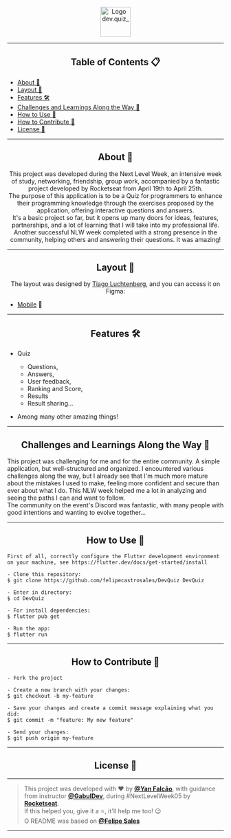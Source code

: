 <p align="center">
      <img src="https://user-images.githubusercontent.com/59374587/115237065-7e835c80-a0f2-11eb-8922-d2a14bac363b.png" width="70" alt="Logo dev.quiz_"/>
</p>

---

<h2 align="center">Table of Contents 📋</h2>

   <p>
   
   - [About 📖](#about-)
   - [Layout 🎨](#layout-)
   - [Features 🛠️](#features-%EF%B8%8F)
   - [Challenges and Learnings Along the Way 🤯](#challenges-and-learnings-along-the-way-)
   - [How to Use 🤔](#how-to-use-)
   - [How to Contribute 💪](#how-to-contribute-)
   - [License 📝](#license-)

   </p>

---

<h2 align="center">About 📖</h2>
   
<p align="center">
   This project was developed during the Next Level Week, an intensive week of study, networking, friendship, group work, accompanied by a fantastic project developed by Rocketseat from April 19th to April 25th.<br>
   The purpose of this application is to be a Quiz for programmers to enhance their programming knowledge through the exercises proposed by the application, offering interactive questions and answers.<br>
   It's a basic project so far, but it opens up many doors for ideas, features, partnerships, and a lot of learning that I will take into my professional life. Another successful NLW week completed with a strong presence in the community, helping others and answering their questions. It was amazing!<br>
</p>

---

<h2 align="center">Layout 🎨</h2>

   <p align="center">
      The layout was designed by <a href="https://instagram.com/tiagoluchtenberg">Tiago Luchtenberg</a>, and you can access it on Figma:
   
   - <a href="https://www.figma.com/file/XaC3pgD1B0iLSWLTsUqxIe/DevQuiz-(Copy)?node-id=0%3A1">Mobile</a> 📱
   </p>

---

<h2 align="center">Features 🛠️</h2>

   <p>
   
- Quiz 
    - Questions,
    - Answers,
    - User feedback,
    - Ranking and Score, 
    - Results
    - Result sharing...
- Among many other amazing things!
  
   </p>

---

<h2 align="center">Challenges and Learnings Along the Way 🤯</h2>

   <p>
   This project was challenging for me and for the entire community. A simple application, but well-structured and organized.
   I encountered various challenges along the way, but I already see that I'm much more mature about the mistakes I used to make, feeling more confident and secure than ever about what I do. This NLW week helped me a lot in analyzing and seeing the paths I can and want to follow.<br> 
   The community on the event's Discord was fantastic, with many people with good intentions and wanting to evolve together...<br>
   </p>

---

<h2 align="center">How to Use 🤔</h2>

   ```
   First of all, correctly configure the Flutter development environment on your machine, see https://flutter.dev/docs/get-started/install
   
   - Clone this repository:
   $ git clone https://github.com/felipecastrosales/DevQuiz DevQuiz

   - Enter in directory:
   $ cd DevQuiz

   - For install dependencies:
   $ flutter pub get

   - Run the app: 
   $ flutter run
   ```

---

<h2 align="center">How to Contribute 💪</h2>

   ```
   - Fork the project

   - Create a new branch with your changes:
   $ git checkout -b my-feature

   - Save your changes and create a commit message explaining what you did:
   $ git commit -m "feature: My new feature"

   - Send your changes:
   $ git push origin my-feature
   ```

---

<h2 align="center">License 📝</h2>

   ---

   >This project was developed with ❤️ by **[@Yan Falcão](https://www.linkedin.com/in/yanfalcao/)**,  with guidance from instructor **[@GabulDev](https://www.linkedin.com/in/gabuldev/)**, during #NextLevelWeek05 by **[Rocketseat](https://rocketseat.com.br/)**.<br>
   If this helped you, give it a ⭐, it'll help me too! 😉<br>
   >O README was based on **[@Felipe Sales](https://github.com/felipecastrosales/DevQuiz/)**

---
